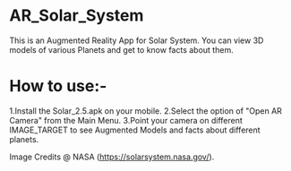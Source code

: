 # AR_Solar_System
This is an Augmented Reality App for Solar System.
You can view 3D models of various Planets and get to know facts about them.

# How to use:-
1.Install the Solar_2.5.apk on your mobile.
2.Select the option of "Open AR Camera" from the Main Menu.
3.Point your camera on different IMAGE_TARGET to see Augmented Models and facts about different planets.



Image Credits @ NASA (https://solarsystem.nasa.gov/).


